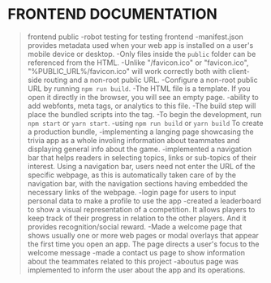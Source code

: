 # FRONTEND DOCUMENTATION
>frontend
>public
-robot testing for testing frontend
-manifest.json provides metadata used when your web app is installed on a user's mobile device or desktop.
-Only files inside the `public` folder can be referenced from the HTML.
-Unlike "/favicon.ico" or "favicon.ico", "%PUBLIC_URL%/favicon.ico" will work correctly both with client-side routing and a non-root public URL.
-Configure a non-root public URL by running `npm run build`.
-The HTML file is a template. If you open it directly in the browser, you will see an empty page.
-ability to add webfonts, meta tags, or analytics to this file.
-The build step will place the bundled scripts into the <body> tag.
-To begin the development, run `npm start` or `yarn start`.
-using `npm run build` or `yarn build` To create a production bundle,
-implementing a langing page showcasing the trivia app as a whole involing information about teammates and displaying general info about the game.
-implemented a navigation bar that helps readers in selecting topics, links or sub-topics of their interest. Using a navigation bar, users need not enter the URL of the specific webpage, as this is automatically taken care of by the navigation bar, with the navigation sections having embedded the necessary links of the webpage.
-login page for users to input personal data to make a profile to use the app
-created a leaderboard to show a visual representation of a competition. It allows players to keep track of their progress in relation to the other players. And it provides recognition/social reward.
-Made a welcome page that shows usually one or more web pages or modal overlays that appear the first time you open an app. The page directs a user's focus to the welcome message
-made a contact us page to show information about the teammates related to this project
-aboutus page was implemented to inform the user about the app and its operations.